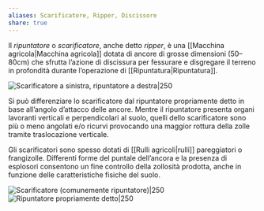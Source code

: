 ```yaml
---
aliases: Scarificatore, Ripper, Discissore
share: true
---
```

Il *ripuntatore* o *scarificatore*, anche detto *ripper*, è una [[Macchina agricola|Macchina agricola]] dotata di ancore di grosse dimensioni (50–80cm) che sfrutta l’azione di discissura per fessurare e disgregare il terreno in profondità durante l’operazione di [[Ripuntatura|Ripuntatura]].

![Scarificatore a sinistra, ripuntatore a destra|250](9a67dd61172de4fa124493f2c4ce550a_MD5%201.png)

Si può differenziare lo scarificatore dal ripuntatore propriamente detto in base all’angolo d’attacco delle ancore. Mentre il ripuntatore presenta organi lavoranti verticali e perpendicolari al suolo, quelli dello scarificatore sono più o meno angolati e/o ricurvi provocando una maggior rottura della zolle tramite traslocazione verticale.

Gli scarificatori sono spesso dotati di [[Rulli agricoli|rulli]] pareggiatori o frangizolle. Differenti forme del puntale dell’ancora e la presenza di esplosori consentono un fine controllo della zollosità prodotta, anche in funzione delle caratteristiche fisiche del suolo.

![Scarificatore (comunemente ripuntatore)|250](3dd1260397c82c0d5decb3219e21e60d_MD5%201.png)
![Ripuntatore propriamente detto|250](9163f12ce11a433c7a31b9f69e678a5e_MD5%201.png)